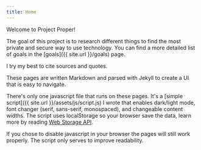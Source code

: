 ```yaml
---
title: Home
---
```


Welcome to Project Proper!

The goal of this project is to research different things to find the most private and secure way to use technology. You can find a more detailed list of goals in the [goals]({{ site.url }}/goals) page.

I try my best to cite sources and quotes.

These pages are written Markdown and parsed with Jekyll to create a UI that is easy to navigate.

There's only one javascript file that runs on these pages. It's a [simple script]({{ site.url }}/assets/js/script.js) I wrote that enables dark/light mode, font changer (serif, sans-serif, monospaced), and changeable content widths. The script uses localStorage so your browser save the data, learn more by reading [Web Storage API](//developer.mozilla.org/en-US/docs/Web/API/Web_Storage_API).

If you chose to disable javascript in your browser the pages will still work properly. The script only serves to improve readability.
